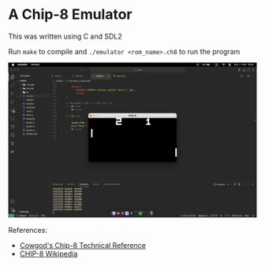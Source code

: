 # A Chip-8 Emulator

This was written using C and SDL2

Run `make` to compile and `./emulator <rom_name>.ch8` to run the program

![emulator image](emulator.png)

References:
- [Cowgod's Chip-8 Technical Reference](http://devernay.free.fr/hacks/chip8/C8TECH10.HTM)
- [CHIP-8 Wikipedia](https://en.wikipedia.org/wiki/CHIP-8)

